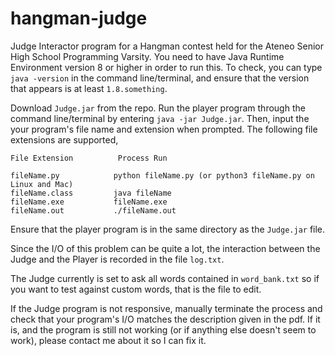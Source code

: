 # hangman-judge

Judge Interactor program for a Hangman contest held for the Ateneo Senior High School Programming Varsity.  You need to have Java Runtime Environment version 8 or higher in order to run this.  To check, you can type `java -version` in the command line/terminal, and ensure that the version that appears is at least `1.8.something`.

Download `Judge.jar` from the repo.  Run the player program through the command line/terminal by entering `java -jar Judge.jar`.
Then, input the your program's file name and extension when prompted.  The following file extensions are supported,

    File Extension          Process Run
    
    fileName.py            python fileName.py (or python3 fileName.py on Linux and Mac)
    fileName.class         java fileName
    fileName.exe           fileName.exe
    fileName.out           ./fileName.out
    
Ensure that the player program is in the same directory as the `Judge.jar` file.

Since the I/O of this problem can be quite a lot, the interaction between the Judge and the Player is recorded in the file `log.txt`.

The Judge currently is set to ask all words contained in `word_bank.txt` so if you want to test against custom words, that is the file to edit.

If the Judge program is not responsive, manually terminate the process and check that your program's I/O matches the description given in the pdf.  If it is, and the program is still not working (or if anything else doesn't seem to work), please contact me about it so I can fix it.

